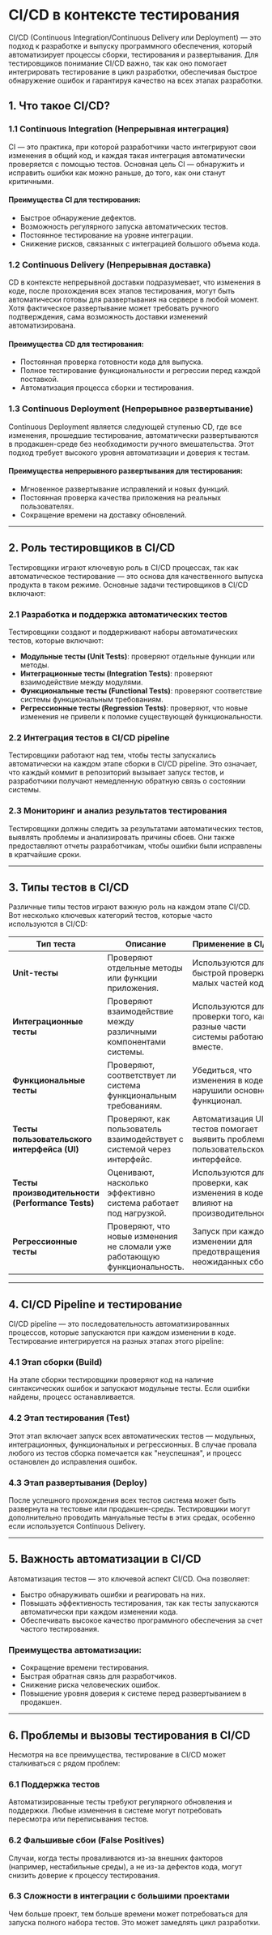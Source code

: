 # CI/CD в контексте тестирования
 
CI/CD (Continuous Integration/Continuous Delivery или Deployment) — это подход к разработке и выпуску программного обеспечения, который автоматизирует процессы сборки, тестирования и развертывания. Для тестировщиков понимание CI/CD важно, так как оно помогает интегрировать тестирование в цикл разработки, обеспечивая быстрое обнаружение ошибок и гарантируя качество на всех этапах разработки.

## 1. **Что такое CI/CD?**

### 1.1 **Continuous Integration (Непрерывная интеграция)**

CI — это практика, при которой разработчики часто интегрируют свои изменения в общий код, и каждая такая интеграция автоматически проверяется с помощью тестов. Основная цель CI — обнаружить и исправить ошибки как можно раньше, до того, как они станут критичными.

#### Преимущества CI для тестирования:
- Быстрое обнаружение дефектов.
- Возможность регулярного запуска автоматических тестов.
- Постоянное тестирование на уровне интеграции.
- Снижение рисков, связанных с интеграцией большого объема кода.

### 1.2 **Continuous Delivery (Непрерывная доставка)**

CD в контексте непрерывной доставки подразумевает, что изменения в коде, после прохождения всех этапов тестирования, могут быть автоматически готовы для развертывания на сервере в любой момент. Хотя фактическое развертывание может требовать ручного подтверждения, сама возможность доставки изменений автоматизирована.

#### Преимущества CD для тестирования:
- Постоянная проверка готовности кода для выпуска.
- Полное тестирование функциональности и регрессии перед каждой поставкой.
- Автоматизация процесса сборки и тестирования.

### 1.3 **Continuous Deployment (Непрерывное развертывание)**

Continuous Deployment является следующей ступенью CD, где все изменения, прошедшие тестирование, автоматически развертываются в продакшен-среде без необходимости ручного вмешательства. Этот подход требует высокого уровня автоматизации и доверия к тестам.

#### Преимущества непрерывного развертывания для тестирования:
- Мгновенное развертывание исправлений и новых функций.
- Постоянная проверка качества приложения на реальных пользователях.
- Сокращение времени на доставку обновлений.

---

## 2. **Роль тестировщиков в CI/CD**

Тестировщики играют ключевую роль в CI/CD процессах, так как автоматическое тестирование — это основа для качественного выпуска продукта в таком режиме. Основные задачи тестировщиков в CI/CD включают:

### 2.1 **Разработка и поддержка автоматических тестов**

Тестировщики создают и поддерживают наборы автоматических тестов, которые включают:
- **Модульные тесты (Unit Tests)**: проверяют отдельные функции или методы.
- **Интеграционные тесты (Integration Tests)**: проверяют взаимодействие между модулями.
- **Функциональные тесты (Functional Tests)**: проверяют соответствие системы функциональным требованиям.
- **Регрессионные тесты (Regression Tests)**: проверяют, что новые изменения не привели к поломке существующей функциональности.
  
### 2.2 **Интеграция тестов в CI/CD pipeline**

Тестировщики работают над тем, чтобы тесты запускались автоматически на каждом этапе сборки в CI/CD pipeline. Это означает, что каждый коммит в репозиторий вызывает запуск тестов, и разработчики получают немедленную обратную связь о состоянии системы.

### 2.3 **Мониторинг и анализ результатов тестирования**

Тестировщики должны следить за результатами автоматических тестов, выявлять проблемы и анализировать причины сбоев. Они также предоставляют отчеты разработчикам, чтобы ошибки были исправлены в кратчайшие сроки.

---

## 3. **Типы тестов в CI/CD**

Различные типы тестов играют важную роль на каждом этапе CI/CD. Вот несколько ключевых категорий тестов, которые часто используются в CI/CD:

| Тип теста                | Описание | Применение в CI/CD |
|--------------------------|----------|--------------------|
| **Unit-тесты**            | Проверяют отдельные методы или функции приложения. | Используются для быстрой проверки малых частей кода. |
| **Интеграционные тесты**  | Проверяют взаимодействие между различными компонентами системы. | Используются для проверки того, как разные части системы работают вместе. |
| **Функциональные тесты**  | Проверяют, соответствует ли система функциональным требованиям. | Убедиться, что изменения в коде не нарушили основной функционал. |
| **Тесты пользовательского интерфейса (UI)** | Проверяют, как пользователь взаимодействует с системой через интерфейс. | Автоматизация UI-тестов помогает выявить проблемы в пользовательском интерфейсе. |
| **Тесты производительности (Performance Tests)** | Оценивают, насколько эффективно система работает под нагрузкой. | Используются для проверки, как изменения в коде влияют на производительность. |
| **Регрессионные тесты**   | Проверяют, что новые изменения не сломали уже работающую функциональность. | Запуск при каждом изменении для предотвращения неожиданных сбоев. |

---

## 4. **CI/CD Pipeline и тестирование**

CI/CD pipeline — это последовательность автоматизированных процессов, которые запускаются при каждом изменении в коде. Тестирование интегрируется на разных этапах этого pipeline:

### 4.1 **Этап сборки (Build)**

На этапе сборки тестировщики проверяют код на наличие синтаксических ошибок и запускают модульные тесты. Если ошибки найдены, процесс останавливается.

### 4.2 **Этап тестирования (Test)**

Этот этап включает запуск всех автоматических тестов — модульных, интеграционных, функциональных и регрессионных. В случае провала любого из тестов сборка помечается как "неуспешная", и процесс остановлен до исправления ошибок.

### 4.3 **Этап развертывания (Deploy)**

После успешного прохождения всех тестов система может быть развернута на тестовые или продакшен-среды. Тестировщики могут дополнительно проводить мануальные тесты в этих средах, особенно если используется Continuous Delivery.

---

## 5. **Важность автоматизации в CI/CD**

Автоматизация тестов — это ключевой аспект CI/CD. Она позволяет:
- Быстро обнаруживать ошибки и реагировать на них.
- Повышать эффективность тестирования, так как тесты запускаются автоматически при каждом изменении кода.
- Обеспечивать высокое качество программного обеспечения за счет частого тестирования.

### Преимущества автоматизации:
- Сокращение времени тестирования.
- Быстрая обратная связь для разработчиков.
- Снижение риска человеческих ошибок.
- Повышение уровня доверия к системе перед развертыванием в продакшен.

---

## 6. **Проблемы и вызовы тестирования в CI/CD**

Несмотря на все преимущества, тестирование в CI/CD может сталкиваться с рядом проблем:

### 6.1 **Поддержка тестов**
Автоматизированные тесты требуют регулярного обновления и поддержки. Любые изменения в системе могут потребовать пересмотра или переписывания тестов.

### 6.2 **Фальшивые сбои (False Positives)**
Случаи, когда тесты проваливаются из-за внешних факторов (например, нестабильные среды), а не из-за дефектов кода, могут снизить доверие к процессу тестирования.

### 6.3 **Сложности в интеграции с большими проектами**
Чем больше проект, тем больше времени может потребоваться для запуска полного набора тестов. Это может замедлять цикл разработки.

